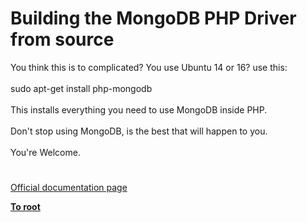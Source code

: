 # Building the MongoDB PHP Driver from source




<div class="phpcode"><span class="html">
You think this is to complicated? You use Ubuntu 14 or 16? use this:<br><br>sudo apt-get install php-mongodb<br><br>This installs everything you need to use MongoDB inside PHP. <br><br>Don&apos;t stop using MongoDB, is the best that will happen to you.<br><br>You&apos;re Welcome.</span>
</div>
  

#

[Official documentation page](https://www.php.net/manual/en/mongodb.installation.manual.php)

**[To root](/README.md)**